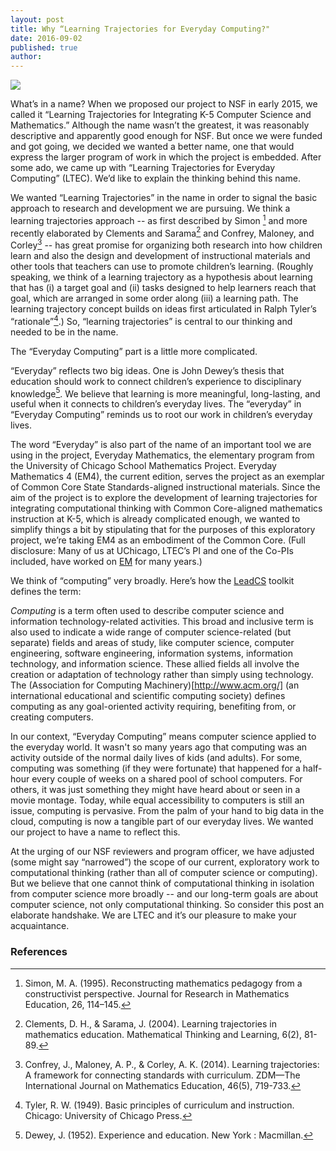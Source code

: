 ```yaml
---
layout: post
title: Why “Learning Trajectories for Everyday Computing?"
date: 2016-09-02
published: true
author: 
---
```


![](https://googledrive.com/host/0B3XzcKIiWyccNXdGbDVqNVZCTm8/images/BlogPost7-Image1.png)

What’s in a name? When we proposed our project to NSF in early 2015, we called it “Learning Trajectories for Integrating K-5 Computer Science and Mathematics.” Although the name wasn’t the greatest, it was reasonably descriptive and apparently good enough for NSF. But once we were funded and got going, we decided we wanted a better name, one that would express the larger program of work in which the project is embedded. After some ado, we came up with “Learning Trajectories for Everyday Computing” (LTEC). We’d like to explain the thinking behind this name.

<!--excerpt-->

We wanted “Learning Trajectories” in the name in order to signal the basic approach to research and development we are pursuing. We think a learning trajectories approach -- as first described by Simon
[^fn-simon-1995] and more recently elaborated by Clements and Sarama[^fn-clements-2004] and Confrey, Maloney, and Corley[^fn-confrey-2014] -- has great promise for organizing both research into how children learn and also the design and development of instructional materials and other tools that teachers can use to promote children’s learning. (Roughly speaking, we think of a learning trajectory as a hypothesis about learning that has (i) a target goal and (ii) tasks designed to help learners reach that goal, which are arranged in some order along (iii) a learning path. The learning trajectory concept builds on ideas first articulated in Ralph Tyler’s “rationale”[^fn-tyler-1949].) So, “learning trajectories” is central to our thinking and needed to be in the name.

The “Everyday Computing” part is a little more complicated. 

“Everyday” reflects two big ideas. One is John Dewey’s thesis that education should work to connect children’s experience to disciplinary knowledge[^fn-dewey-1952]. We believe that learning is more meaningful, long-lasting, and useful when it connects to children’s everyday lives. The “everyday” in “Everyday Computing” reminds us to root our work in children’s everyday lives.

The word “Everyday” is also part of the name of an important tool we are using in the project, Everyday Mathematics, the elementary program from the University of Chicago School Mathematics Project. Everyday Mathematics 4 (EM4), the current edition, serves the project as an exemplar of Common Core State Standards-aligned instructional materials. Since the aim of the project is to explore the development of learning trajectories for integrating computational thinking with Common Core-aligned mathematics instruction at K-5, which is already complicated enough, we wanted to simplify things a bit by stipulating that for the purposes of this exploratory project, we’re taking EM4 as an embodiment of the Common Core. (Full disclosure: Many of us at UChicago, LTEC’s PI and one of the Co-PIs included, have worked on [EM](http://cemse.uchicago.edu/tool-development/em/) for many years.)

We think of “computing”  very broadly. Here’s how the [LeadCS](http://www.leadcs.org/title/#communication_cs_terminology) toolkit defines the term:

*Computing* is a term often used to describe computer science and information technology-related activities. This broad and inclusive term is also used to indicate a wide range of computer science-related (but separate) fields and areas of study, like computer science, computer engineering, software engineering, information systems, information technology, and information science. These allied fields all involve the creation or adaptation of technology rather than simply using technology. The (Association for Computing Machinery)[http://www.acm.org/] (an international educational and scientific computing society) defines computing as any goal-oriented activity requiring, benefiting from, or creating computers.

In our context, “Everyday Computing” means computer science applied to the everyday world.  It wasn't so many years ago that computing was an activity outside of the normal daily lives of kids (and adults).  For some, computing was something (if they were fortunate) that happened for a half-hour every couple of weeks on a shared pool of school computers.  For others, it was just something they might have heard about or seen in a movie montage.  Today, while equal accessibility to computers is still an issue, computing is pervasive.  From the palm of your hand to big data in the cloud, computing is now a tangible part of our everyday lives.  We wanted our project to have a name to reflect this.

At the urging of our NSF reviewers and program officer, we have adjusted (some might say “narrowed”) the scope of our current, exploratory work to computational thinking (rather than all of computer science or computing). But we believe that one cannot think of computational thinking in isolation from computer science more broadly -- and our long-term goals are about computer science, not only computational thinking. So consider this post an elaborate handshake. We are LTEC and it’s our pleasure to make your acquaintance.


### References ###

[^fn-clements-2004]:Clements, D. H., & Sarama, J. (2004). Learning trajectories in mathematics education. Mathematical Thinking and Learning, 6(2), 81-89.

[^fn-confrey-2014]:Confrey, J., Maloney, A. P., & Corley, A. K. (2014). Learning trajectories: A framework for connecting standards with curriculum. ZDM—The International Journal on Mathematics Education, 46(5), 719-733.

[^fn-dewey-1952]:Dewey, J. (1952). Experience and education. New York : Macmillan.

[^fn-outlier-2015]:Outlier Research & Evaluation. (2015). “Terminology” in LeadCS.org: A toolkit for K-12 teachers, administrators and other stakeholders.  University of Chicago. Downloaded August 23, 2016 from http://www.leadcs.org/title/#communication_cs_terminology.

[^fn-simon-1995]:Simon, M. A. (1995). Reconstructing mathematics pedagogy from a constructivist perspective. Journal for Research in Mathematics Education, 26, 114–145.

[^fn-tyler-1949]:Tyler, R. W. (1949). Basic principles of curriculum and instruction. Chicago: University of Chicago Press.
